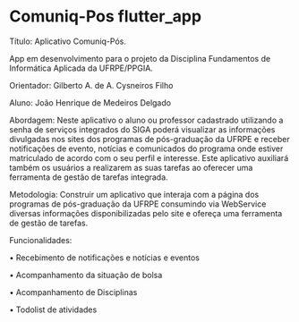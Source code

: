 # Comuniq-Pos  flutter_app

Título: Aplicativo Comuniq-Pós.

App em desenvolvimento para o projeto da Disciplina Fundamentos de Informática Aplicada da UFRPE/PPGIA.

Orientador: Gilberto A. de A. Cysneiros Filho

Aluno: João Henrique de Medeiros Delgado

Abordagem: Neste aplicativo o aluno ou professor cadastrado utilizando a senha de serviços integrados do SIGA poderá visualizar as informações divulgadas nos sites dos programas de pós-graduação da UFRPE e receber notificações de evento, notícias e comunicados do programa onde estiver matriculado de acordo com o seu perfil e interesse. Este aplicativo auxiliará também os usuários a realizarem as suas tarefas ao oferecer uma ferramenta de gestão de tarefas integrada.

Metodologia: Construir um aplicativo que interaja com a página dos programas de pós-graduação da UFRPE consumindo via WebService diversas informações disponibilizadas pelo site e ofereça uma ferramenta de gestão de tarefas.

Funcionalidades:

•	Recebimento de notificações e notícias e eventos

•	Acompanhamento da situação de bolsa

•	Acompanhamento de Disciplinas

•	Todolist de atividades
